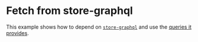 # Fetch from store-graphql

This example shows how to depend on [`store-graphql`](https://github.com/vtex-apps/store-graphql) and use the [queries it provides](https://github.com/vtex-apps/store-graphql/blob/master/masterdata/schema/Query.gql).
